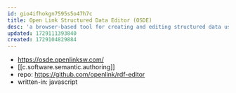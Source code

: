 ```yaml
---
id: gio4ifhokgn7595s5o47h7c
title: Open Link Structured Data Editor (OSDE)
desc: 'a browser-based tool for creating and editing structured data using RDF Language statements/triples'
updated: 1729111393840
created: 1729104829884
---
```


- https://osde.openlinksw.com/
- [[c.software.semantic.authoring]] 
- repo: https://github.com/openlink/rdf-editor
- written-in: javascript